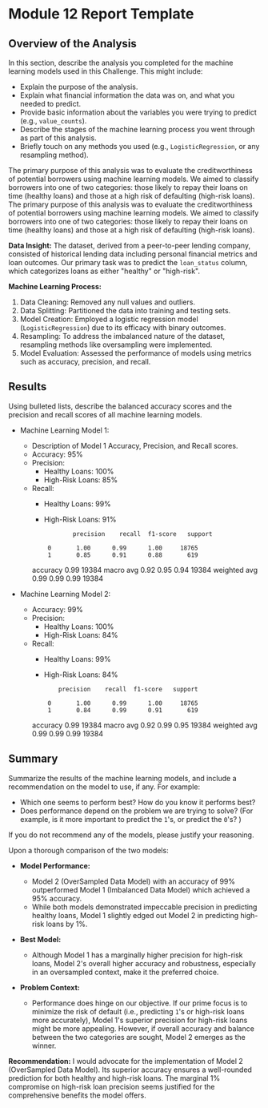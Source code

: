 # Module 12 Report Template

## Overview of the Analysis

In this section, describe the analysis you completed for the machine learning models used in this Challenge. This might include:

* Explain the purpose of the analysis.
* Explain what financial information the data was on, and what you needed to predict.
* Provide basic information about the variables you were trying to predict (e.g., `value_counts`).
* Describe the stages of the machine learning process you went through as part of this analysis.
* Briefly touch on any methods you used (e.g., `LogisticRegression`, or any resampling method).

The primary purpose of this analysis was to evaluate the creditworthiness of potential borrowers using machine learning models. We aimed to classify borrowers into one of two categories: those likely to repay their loans on time (healthy loans) and those at a high risk of defaulting (high-risk loans).
The primary purpose of this analysis was to evaluate the creditworthiness of potential borrowers using machine learning models. We aimed to classify borrowers into one of two categories: those likely to repay their loans on time (healthy loans) and those at a high risk of defaulting (high-risk loans).

**Data Insight:**
The dataset, derived from a peer-to-peer lending company, consisted of historical lending data including personal financial metrics and loan outcomes. Our primary task was to predict the `loan_status` column, which categorizes loans as either "healthy" or "high-risk".



**Machine Learning Process:**
1. Data Cleaning: Removed any null values and outliers.
2. Data Splitting: Partitioned the data into training and testing sets.
3. Model Creation: Employed a logistic regression model (`LogisticRegression`) due to its efficacy with binary outcomes.
4. Resampling: To address the imbalanced nature of the dataset, resampling methods like oversampling were implemented.
5. Model Evaluation: Assessed the performance of models using metrics such as accuracy, precision, and recall.

## Results

Using bulleted lists, describe the balanced accuracy scores and the precision and recall scores of all machine learning models.

* Machine Learning Model 1:
  * Description of Model 1 Accuracy, Precision, and Recall scores.
  * Accuracy: 95% 
  * Precision: 
    * Healthy Loans: 100%
    * High-Risk Loans: 85%
  * Recall: 
    * Healthy Loans: 99%
    * High-Risk Loans: 91%

                  precision    recall  f1-score   support

           0       1.00      0.99      1.00     18765
           1       0.85      0.91      0.88       619

    accuracy                           0.99     19384
   macro avg       0.92      0.95      0.94     19384
weighted avg       0.99      0.99      0.99     19384



* Machine Learning Model 2:
  * Accuracy: 99%
  * Precision:
    * Healthy Loans: 100%
    * High-Risk Loans: 84%
  * Recall: 
    * Healthy Loans: 99%
    * High-Risk Loans: 84%

              precision    recall  f1-score   support

           0       1.00      0.99      1.00     18765
           1       0.84      0.99      0.91       619

    accuracy                           0.99     19384
   macro avg       0.92      0.99      0.95     19384
weighted avg       0.99      0.99      0.99     19384


## Summary

Summarize the results of the machine learning models, and include a recommendation on the model to use, if any. For example:
* Which one seems to perform best? How do you know it performs best?
* Does performance depend on the problem we are trying to solve? (For example, is it more important to predict the `1`'s, or predict the `0`'s? )

If you do not recommend any of the models, please justify your reasoning.


Upon a thorough comparison of the two models:

* **Model Performance:**
  * Model 2 (OverSampled Data Model) with an accuracy of 99% outperformed Model 1 (Imbalanced Data Model) which achieved a 95% accuracy.
  * While both models demonstrated impeccable precision in predicting healthy loans, Model 1 slightly edged out Model 2 in predicting high-risk loans by 1%.

* **Best Model:**
  * Although Model 1 has a marginally higher precision for high-risk loans, Model 2's overall higher accuracy and robustness, especially in an oversampled context, make it the preferred choice.

* **Problem Context:**
  * Performance does hinge on our objective. If our prime focus is to minimize the risk of default (i.e., predicting `1`'s or high-risk loans more accurately), Model 1's superior precision for high-risk loans might be more appealing. However, if overall accuracy and balance between the two categories are sought, Model 2 emerges as the winner.

**Recommendation:** 
I would advocate for the implementation of Model 2 (OverSampled Data Model). Its superior accuracy ensures a well-rounded prediction for both healthy and high-risk loans. The marginal 1% compromise on high-risk loan precision seems justified for the comprehensive benefits the model offers.
